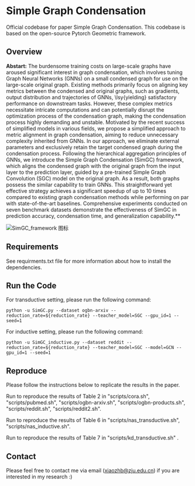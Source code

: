 # Simple Graph Condensation
Official codebase for paper Simple Graph Condensation.  This codebase is based on the open-source Pytorch Geometric framework.

## Overview

**Abstart:** The burdensome training costs on large-scale graphs have aroused significant interest in graph condensation, which involves tuning Graph Neural Networks (GNNs) on a small condensed graph for use on the large-scale original graph. Existing methods primarily focus on aligning key metrics between the condensed and original graphs, such as gradients, output distribution and trajectories of GNNs, \lsy{yielding} satisfactory performance on downstream tasks.
However, these complex metrics necessitate intricate computations and can potentially disrupt the optimization process of the condensation graph, making the condensation process highly demanding and unstable.
Motivated by the recent success of simplified models in various fields, we propose a simplified approach to metric alignment in graph condensation, aiming to reduce unnecessary complexity inherited from GNNs.
In our approach, we eliminate external parameters and exclusively retain the target condensed graph during the condensation process.
Following the hierarchical aggregation principles of GNNs, we introduce the Simple Graph Condensation (SimGC) framework, which aligns the condensed graph with the original graph from the input layer to the prediction layer, guided by a pre-trained Simple Graph Convolution (SGC) model on the original graph. As a result, both graphs possess the similar capability to train GNNs.
This straightforward yet effective strategy achieves a significant speedup of up to 10 times compared to existing graph condensation methods while performing on par with state-of-the-art baselines.
Comprehensive experiments conducted on seven benchmark datasets demonstrate the effectiveness of SimGC in prediction accuracy, condensation time, and generalization capability.**

![SimGC_framework 图标](https://github.com/BangHonor/DisCo/blob/main/SimGC_framework.png)

## Requirements
See requirments.txt file for more information about how to install the dependencies.

## Run the Code
For transductive setting, please run the following command:
```
python -u SimGC.py --dataset ogbn-arxiv --reduction_rate=${reduction_rate} --teacher_model=SGC --gpu_id=1 --seed=1
```


For inductive setting, please run the following command:
```
python -u SimGC_inductive.py --dataset reddit --reduction_rate=${reduction_rate} --teacher_model=SGC --model=GCN --gpu_id=1 --seed=1 
```


## Reproduce
Please follow the instructions below to replicate the results in the paper.

Run to reproduce the results of Table 2  in "scripts/cora.sh",  "scripts/pubmed.sh", "scripts/ogbn-arxiv.sh", "scripts/ogbn-products.sh", "scripts/reddit.sh", "scripts/reddit2.sh".

Run to reproduce the results of Table 6 in "scripts/nas_transductive.sh", "scripts/nas_inductive.sh".

Run to reproduce the results of Table 7 in "scripts/kd_transductive.sh" . 


## Contact
Please feel free to contact me via email (xiaozhb@zju.edu.cn) if you are interested in my research :)
